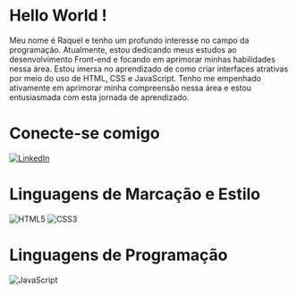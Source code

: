 # Hello World !

Meu nome é Raquel e tenho um profundo interesse no campo da programação. Atualmente, estou dedicando meus estudos ao desenvolvimento Front-end e focando em aprimorar minhas habilidades nessa área. Estou imersa no aprendizado de como criar interfaces atrativas por meio do uso de HTML, CSS e JavaScript. Tenho me empenhado ativamente em aprimorar minha compreensão nessa área e estou entusiasmada com esta jornada de aprendizado.

# Conecte-se comigo

[![LinkedIn](https://img.shields.io/badge/LinkedIn-000?style=for-the-badge&logo=linkedin&logoColor=0E76A8)](https://www.linkedin.com/in/raquel-pinheiro-845b92199/)

# Linguagens de Marcação e Estilo

![HTML5](https://img.shields.io/badge/HTML5-000?style=for-the-badge&logo=html5) ![CSS3](https://img.shields.io/badge/CSS3-000?style=for-the-badge&logo=css3&logoColor=264CE4)

# Linguagens de Programação

![JavaScript](https://img.shields.io/badge/JavaScript-000?style=for-the-badge&logo=javascript)






